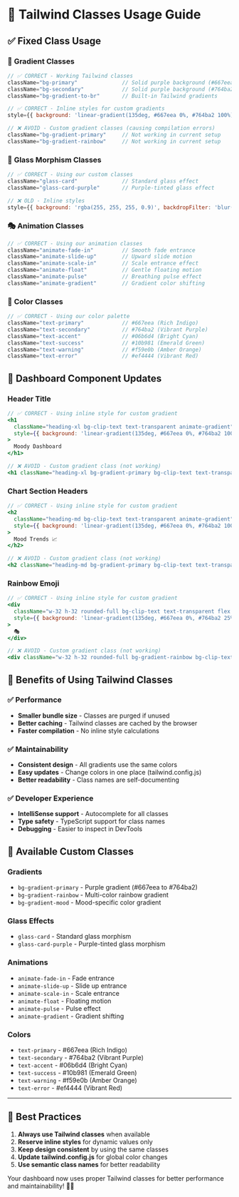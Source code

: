 # 🎨 Tailwind Classes Usage Guide

## ✅ **Fixed Class Usage**

### 🌈 **Gradient Classes**
```jsx
// ✅ CORRECT - Working Tailwind classes
className="bg-primary"              // Solid purple background (#667eea)
className="bg-secondary"            // Solid purple background (#764ba2)
className="bg-gradient-to-br"       // Built-in Tailwind gradients

// ✅ CORRECT - Inline styles for custom gradients
style={{ background: 'linear-gradient(135deg, #667eea 0%, #764ba2 100%)' }}

// ❌ AVOID - Custom gradient classes (causing compilation errors)
className="bg-gradient-primary"     // Not working in current setup
className="bg-gradient-rainbow"     // Not working in current setup
```

### 🔮 **Glass Morphism Classes**
```jsx
// ✅ CORRECT - Using our custom classes
className="glass-card"              // Standard glass effect
className="glass-card-purple"       // Purple-tinted glass effect

// ❌ OLD - Inline styles
style={{ background: 'rgba(255, 255, 255, 0.9)', backdropFilter: 'blur(20px)' }}
```

### 🎭 **Animation Classes**
```jsx
// ✅ CORRECT - Using our animation classes
className="animate-fade-in"         // Smooth fade entrance
className="animate-slide-up"        // Upward slide motion
className="animate-scale-in"        // Scale entrance effect
className="animate-float"           // Gentle floating motion
className="animate-pulse"           // Breathing pulse effect
className="animate-gradient"        // Gradient color shifting
```

### 🎨 **Color Classes**
```jsx
// ✅ CORRECT - Using our color palette
className="text-primary"            // #667eea (Rich Indigo)
className="text-secondary"          // #764ba2 (Vibrant Purple)
className="text-accent"             // #06b6d4 (Bright Cyan)
className="text-success"            // #10b981 (Emerald Green)
className="text-warning"            // #f59e0b (Amber Orange)
className="text-error"              // #ef4444 (Vibrant Red)
```

## 🎯 **Dashboard Component Updates**

### **Header Title**
```jsx
// ✅ CORRECT - Using inline style for custom gradient
<h1 
  className="heading-xl bg-clip-text text-transparent animate-gradient"
  style={{ background: 'linear-gradient(135deg, #667eea 0%, #764ba2 100%)' }}
>
  Moody Dashboard
</h1>

// ❌ AVOID - Custom gradient class (not working)
<h1 className="heading-xl bg-gradient-primary bg-clip-text text-transparent animate-gradient">
```

### **Chart Section Headers**
```jsx
// ✅ CORRECT - Using inline style for custom gradient
<h2 
  className="heading-md bg-clip-text text-transparent animate-gradient"
  style={{ background: 'linear-gradient(135deg, #667eea 0%, #764ba2 100%)' }}
>
  Mood Trends 📈
</h2>

// ❌ AVOID - Custom gradient class (not working)
<h2 className="heading-md bg-gradient-primary bg-clip-text text-transparent animate-gradient">
```

### **Rainbow Emoji**
```jsx
// ✅ CORRECT - Using inline style for custom gradient
<div 
  className="w-32 h-32 rounded-full bg-clip-text text-transparent flex items-center justify-center text-6xl animate-pulse"
  style={{ background: 'linear-gradient(135deg, #667eea 0%, #764ba2 25%, #06b6d4 50%, #10b981 75%, #f59e0b 100%)' }}
>
  🎭
</div>

// ❌ AVOID - Custom gradient class (not working)
<div className="w-32 h-32 rounded-full bg-gradient-rainbow bg-clip-text text-transparent flex items-center justify-center text-6xl animate-pulse">
```

## 🚀 **Benefits of Using Tailwind Classes**

### ✅ **Performance**
- **Smaller bundle size** - Classes are purged if unused
- **Better caching** - Tailwind classes are cached by the browser
- **Faster compilation** - No inline style calculations

### ✅ **Maintainability**
- **Consistent design** - All gradients use the same colors
- **Easy updates** - Change colors in one place (tailwind.config.js)
- **Better readability** - Class names are self-documenting

### ✅ **Developer Experience**
- **IntelliSense support** - Autocomplete for all classes
- **Type safety** - TypeScript support for class names
- **Debugging** - Easier to inspect in DevTools

## 🎨 **Available Custom Classes**

### **Gradients**
- `bg-gradient-primary` - Purple gradient (#667eea to #764ba2)
- `bg-gradient-rainbow` - Multi-color rainbow gradient
- `bg-gradient-mood` - Mood-specific color gradient

### **Glass Effects**
- `glass-card` - Standard glass morphism
- `glass-card-purple` - Purple-tinted glass morphism

### **Animations**
- `animate-fade-in` - Fade entrance
- `animate-slide-up` - Slide up entrance
- `animate-scale-in` - Scale entrance
- `animate-float` - Floating motion
- `animate-pulse` - Pulse effect
- `animate-gradient` - Gradient shifting

### **Colors**
- `text-primary` - #667eea (Rich Indigo)
- `text-secondary` - #764ba2 (Vibrant Purple)
- `text-accent` - #06b6d4 (Bright Cyan)
- `text-success` - #10b981 (Emerald Green)
- `text-warning` - #f59e0b (Amber Orange)
- `text-error` - #ef4444 (Vibrant Red)

---

## 🎯 **Best Practices**

1. **Always use Tailwind classes** when available
2. **Reserve inline styles** for dynamic values only
3. **Keep design consistent** by using the same classes
4. **Update tailwind.config.js** for global color changes
5. **Use semantic class names** for better readability

Your dashboard now uses proper Tailwind classes for better performance and maintainability! 🚀✨